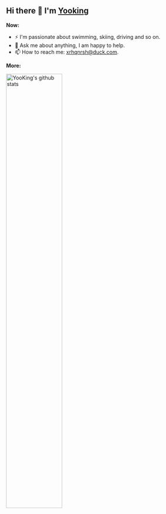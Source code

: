 ## Hi there 👋 I'm [Yooking](http://yooking.github.io/)

**Now:**

- ⚡ I'm passionate about swimming, skiing, driving and so on.
- 💬 Ask me about anything, I am happy to help.
- 📫 How to reach me: xrhqnrsh@duck.com.

**More:**  

<p>
  <a href="https://github.com/onimur/handle-path-oz">
    <img width="55%" align="center" alt="YooKing's github stats" src="https://github-readme-stats.vercel.app/api?username=YooKing&show_icons=true&hide_border=true" />
  </a>

</p>
